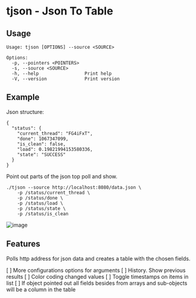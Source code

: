 # tjson - Json To Table


## Usage

    Usage: tjson [OPTIONS] --source <SOURCE>
    
    Options:
      -p, --pointers <POINTERS>
      -s, --source <SOURCE>
      -h, --help                 Print help
      -V, --version              Print version

## Example

Json structure: 

    {
      "status": {
        "current_thread": "FG4iFxT",
        "done": 1067347099,
        "is_clean": false,
        "load": 0.19821994153580336,
        "state": "SUCCESS"
      }
    }

Point out parts of the json top poll and show.

    ./tjson --source http://localhost:8080/data.json \
        -p /status/current_thread \
        -p /status/done \
        -p /status/load \
        -p /status/state \
        -p /status/is_clean

![image](https://github.com/cannibalcow/tjson/assets/6787042/74cc78df-796f-4fb4-8702-70222bf4eb4c)



## Features
Polls http address for json data and creates a table with the chosen fields. 

[ ] More configurations options for arguments
[ ] History. Show previous results
[ ] Color coding changed values
[ ] Toggle timestamps on items in list
[ ] If object pointed out all fields besides from arrays and sub-objects will be a column in the table

